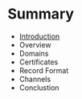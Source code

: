# Summary

* [Introduction](README.md)
* Overview
* Domains
* Certificates
* Record Format
* Channels
* Conclustion


